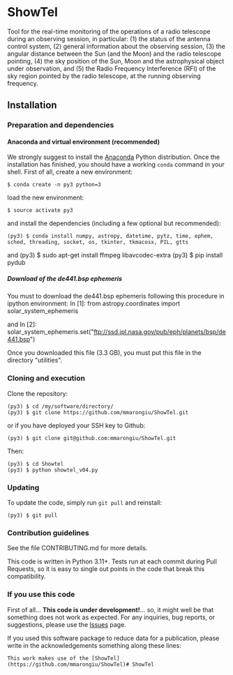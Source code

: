 # ShowTel
Tool for the real-time monitoring of the operations of a radio telescope during an observing session, in particular: (1) the status of the antenna control system, (2) general information about the observing session, (3) the angular distance between the Sun (and the Moon) and the radio telescope pointing, (4) the sky position of the Sun, Moon and the astrophysical object under observation, and (5) the Radio Frequency Interference (RFI) of the sky region pointed by the radio telescope, at the running observing frequency.



## Installation



### Preparation and dependencies



#### Anaconda and virtual environment (recommended)
We strongly suggest to install the
[Anaconda](https://www.anaconda.com) Python distribution.
Once the installation has finished, you should have a working `conda`
command in your shell. First of all, create a new environment:

    $ conda create -n py3 python=3

load the new environment:

    $ source activate py3

and install the dependencies (including a few optional but recommended):

    (py3) $ conda install numpy, astropy, datetime, pytz, time, ephem, sched, threading, socket, os, tkinter, tkmacosx, PIL, gtts

and
    (py3) $ sudo apt-get install ffmpeg libavcodec-extra
    (py3) $ pip install pydub



##### Download of the de441.bsp ephemeris
You must to download the de441.bsp ephemeris following this procedure in ipython environment:
    In [1]: from astropy.coordinates import solar_system_ephemeris

and
    In [2]: solar_system_ephemeris.set("ftp://ssd.jpl.nasa.gov/pub/eph/planets/bsp/de441.bsp")

Once you downloaded this file (3.3 GB), you must put this file in the directory "utilities".



### Cloning and execution

Clone the repository:

    (py3) $ cd /my/software/directory/
    (py3) $ git clone https://github.com/mmarongiu/ShowTel.git

or if you have deployed your SSH key to Github:

    (py3) $ git clone git@github.com:mmarongiu/ShowTel.git

Then:

    (py3) $ cd Showtel
    (py3) $ python showtel_v04.py


### Updating

To update the code, simply run `git pull` and reinstall:

    (py3) $ git pull


### Contribution guidelines

See the file CONTRIBUTING.md for more details.

This code is written in Python 3.11+. Tests run at each commit during Pull Requests, so it is easy to single out points in the code that break this compatibility.


### If you use this code

First of all... **This code is under development!**... so, it might well be that something does not work as expected. For any inquiries, bug reports, or suggestions, please use the [Issues](https://github.com/mmarongiu/ShowTel/issues) page.

If you used this software package to reduce data for a publication, please write in the acknowledgements something along these lines:

    This work makes use of the [ShowTel](https://github.com/mmarongiu/ShowTel)# ShowTel
